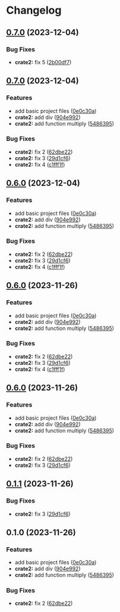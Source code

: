 # Changelog

## [0.7.0](https://github.com/koyeung/try-rs-mono-release-please/compare/crate2-v0.7.0...crate2-v0.7.0) (2023-12-04)


### Bug Fixes

* **crate2:** fix 5 ([2b00df7](https://github.com/koyeung/try-rs-mono-release-please/commit/2b00df7c254583a7dc0dd82140afa9c07e677faf))

## [0.7.0](https://github.com/koyeung/try-rs-mono-release-please/compare/crate2-v0.6.0...crate2-v0.7.0) (2023-12-04)


### Features

* add basic project files ([0e0c30a](https://github.com/koyeung/try-rs-mono-release-please/commit/0e0c30ad50dbc410cf7e3e768e18a74de0b77842))
* **crate2:** add div ([904e992](https://github.com/koyeung/try-rs-mono-release-please/commit/904e992193247e2c8a17d5bd1d38251dd9ce6666))
* **crate2:** add function multiply ([5486395](https://github.com/koyeung/try-rs-mono-release-please/commit/548639574cb503e3e06ce5040d1359b5e6b3a9c0))


### Bug Fixes

* **crate2:** fix 2 ([62dbe22](https://github.com/koyeung/try-rs-mono-release-please/commit/62dbe220028c7afb3545dd4add55d6d44da0df95))
* **crate2:** fix 3 ([29d1cf6](https://github.com/koyeung/try-rs-mono-release-please/commit/29d1cf67e118aefd5856f755c15b818b75db0f31))
* **crate2:** fix 4 ([c1fff1f](https://github.com/koyeung/try-rs-mono-release-please/commit/c1fff1fab21f8c52fea9d81007865039603f86e4))

## [0.6.0](https://github.com/koyeung/try-rs-mono-release-please/compare/crate2-v0.5.3...crate2-v0.6.0) (2023-12-04)


### Features

* add basic project files ([0e0c30a](https://github.com/koyeung/try-rs-mono-release-please/commit/0e0c30ad50dbc410cf7e3e768e18a74de0b77842))
* **crate2:** add div ([904e992](https://github.com/koyeung/try-rs-mono-release-please/commit/904e992193247e2c8a17d5bd1d38251dd9ce6666))
* **crate2:** add function multiply ([5486395](https://github.com/koyeung/try-rs-mono-release-please/commit/548639574cb503e3e06ce5040d1359b5e6b3a9c0))


### Bug Fixes

* **crate2:** fix 2 ([62dbe22](https://github.com/koyeung/try-rs-mono-release-please/commit/62dbe220028c7afb3545dd4add55d6d44da0df95))
* **crate2:** fix 3 ([29d1cf6](https://github.com/koyeung/try-rs-mono-release-please/commit/29d1cf67e118aefd5856f755c15b818b75db0f31))
* **crate2:** fix 4 ([c1fff1f](https://github.com/koyeung/try-rs-mono-release-please/commit/c1fff1fab21f8c52fea9d81007865039603f86e4))

## [0.6.0](https://github.com/koyeung/try-rs-mono-release-please/compare/crate2-v0.5.2...crate2-v0.6.0) (2023-11-26)


### Features

* add basic project files ([0e0c30a](https://github.com/koyeung/try-rs-mono-release-please/commit/0e0c30ad50dbc410cf7e3e768e18a74de0b77842))
* **crate2:** add div ([904e992](https://github.com/koyeung/try-rs-mono-release-please/commit/904e992193247e2c8a17d5bd1d38251dd9ce6666))
* **crate2:** add function multiply ([5486395](https://github.com/koyeung/try-rs-mono-release-please/commit/548639574cb503e3e06ce5040d1359b5e6b3a9c0))


### Bug Fixes

* **crate2:** fix 2 ([62dbe22](https://github.com/koyeung/try-rs-mono-release-please/commit/62dbe220028c7afb3545dd4add55d6d44da0df95))
* **crate2:** fix 3 ([29d1cf6](https://github.com/koyeung/try-rs-mono-release-please/commit/29d1cf67e118aefd5856f755c15b818b75db0f31))
* **crate2:** fix 4 ([c1fff1f](https://github.com/koyeung/try-rs-mono-release-please/commit/c1fff1fab21f8c52fea9d81007865039603f86e4))

## [0.6.0](https://github.com/koyeung/try-rs-mono-release-please/compare/crate2-v0.5.0...crate2-v0.6.0) (2023-11-26)


### Features

* add basic project files ([0e0c30a](https://github.com/koyeung/try-rs-mono-release-please/commit/0e0c30ad50dbc410cf7e3e768e18a74de0b77842))
* **crate2:** add div ([904e992](https://github.com/koyeung/try-rs-mono-release-please/commit/904e992193247e2c8a17d5bd1d38251dd9ce6666))
* **crate2:** add function multiply ([5486395](https://github.com/koyeung/try-rs-mono-release-please/commit/548639574cb503e3e06ce5040d1359b5e6b3a9c0))


### Bug Fixes

* **crate2:** fix 2 ([62dbe22](https://github.com/koyeung/try-rs-mono-release-please/commit/62dbe220028c7afb3545dd4add55d6d44da0df95))
* **crate2:** fix 3 ([29d1cf6](https://github.com/koyeung/try-rs-mono-release-please/commit/29d1cf67e118aefd5856f755c15b818b75db0f31))

## [0.1.1](https://github.com/koyeung/try-rs-mono-release-please/compare/crate2-v0.1.0...crate2-v0.1.1) (2023-11-26)


### Bug Fixes

* **crate2:** fix 3 ([29d1cf6](https://github.com/koyeung/try-rs-mono-release-please/commit/29d1cf67e118aefd5856f755c15b818b75db0f31))

## 0.1.0 (2023-11-26)


### Features

* add basic project files ([0e0c30a](https://github.com/koyeung/try-rs-mono-release-please/commit/0e0c30ad50dbc410cf7e3e768e18a74de0b77842))
* **crate2:** add div ([904e992](https://github.com/koyeung/try-rs-mono-release-please/commit/904e992193247e2c8a17d5bd1d38251dd9ce6666))
* **crate2:** add function multiply ([5486395](https://github.com/koyeung/try-rs-mono-release-please/commit/548639574cb503e3e06ce5040d1359b5e6b3a9c0))


### Bug Fixes

* **crate2:** fix 2 ([62dbe22](https://github.com/koyeung/try-rs-mono-release-please/commit/62dbe220028c7afb3545dd4add55d6d44da0df95))
